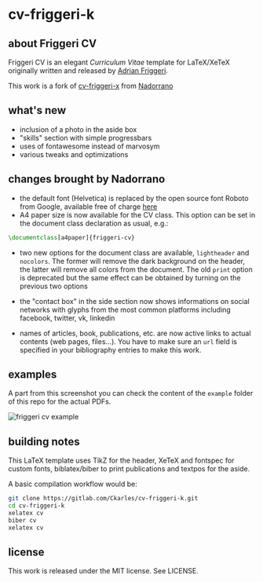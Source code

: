 # cv-friggeri-k

## about Friggeri CV
Friggeri CV is an elegant *Curriculum Vitae* template for LaTeX/XeTeX originally written and released by [Adrian Friggeri](https://github.com/afriggeri).

This work is a fork of [cv-friggeri-x](https://github.com/Nadorrano/cv-friggeri-x) from [Nadorrano](https://github.com/Nadorrano)

## what's new
  - inclusion of a photo in the aside box
  - "skills" section with simple progressbars
  - uses of fontawesome instead of marvosym
  - various tweaks and optimizations

## changes brought by Nadorrano
  - the default font (Helvetica) is replaced by the open source font Roboto from Google, available free of charge [here](https://www.google.com/fonts/specimen/Roboto)
  - A4 paper size is now available for the CV class. This option can
be set in the document class declaration as usual, e.g.:

```tex
\documentclass[a4paper]{friggeri-cv}
```

  - two new options for the document class are available, `lightheader` and `nocolors`. The former will remove the dark background on the header, the latter will remove all colors from the document. The old `print` option is deprecated but the same effect can be obtained by turning on the previous two options

  - the "contact box" in the side section now shows informations on social networks with glyphs from the most common platforms including facebook, twitter, vk, linkedin

- names of articles, book, publications, etc. are now active links to actual contents (web pages, files...). You have to make sure an `url` field is specified in your bibliography entries to make this work.

## examples

A part from this screenshot you can check the content of the `example`
folder of this repo for the actual PDFs.

![friggeri cv example](../../wiki/images/example.png)

## building notes

This LaTeX template uses TikZ for the header, XeTeX and fontspec for custom fonts, biblatex/biber to print publications and textpos for the aside.

A basic compilation workflow would be:

```sh
git clone https://gitlab.com/Ckarles/cv-friggeri-k.git
cd cv-friggeri-k
xelatex cv
biber cv
xelatex cv
```

## license

This work is released under the MIT license. See LICENSE.

